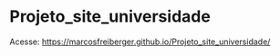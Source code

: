 # Projeto_site_universidade

Acesse:  https://marcosfreiberger.github.io/Projeto_site_universidade/

